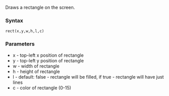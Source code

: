 Draws a rectangle on the screen.

### Syntax
    rect(x,y,w,h,l,c)

### Parameters

* x - top-left x position of rectangle
* y - top-left y position of rectangle
* w - width of rectangle
* h - height of rectangle
* l - default: false - rectangle will be filled, if true - rectangle will have just lines
* c - color of rectangle (0-15)